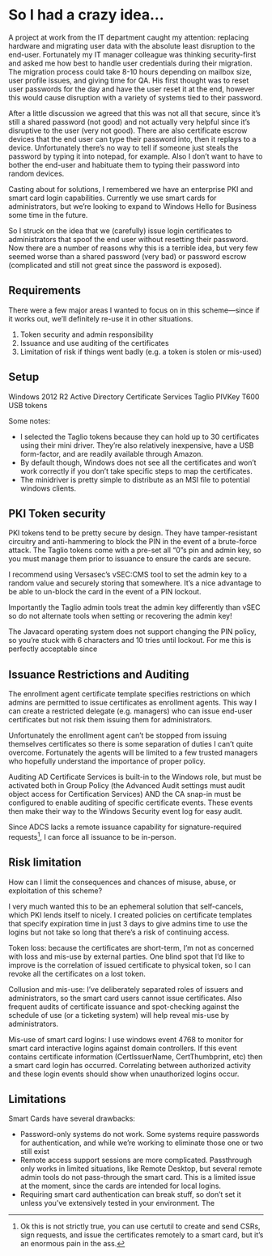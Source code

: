 # So I had a crazy idea...
A project at work from the IT department caught my attention: replacing hardware and migrating user data with the absolute least disruption to the end-user.
Fortunately my IT manager colleague was thinking security-first and asked me how best to handle user credentials during their migration. The migration process could take 8-10 hours depending on mailbox size, user profile issues, and giving time for QA. His first thought was to reset user passwords for the day and have the user reset it at the end, however this would cause disruption with a variety of systems tied to their password.

After a little discussion we agreed that this was not all that secure, since it’s still a shared password (not good) and not actually very helpful since it’s disruptive to the user (very not good). There are also certificate escrow devices that the end user can type their password into, then it replays to a device. Unfortunately there’s no way to tell if someone just steals the password by typing it into notepad, for example. Also I don’t want to have to bother the end-user and habituate them to typing their password into random devices.

Casting about for solutions, I remembered we have an enterprise PKI and smart card login capabilities. Currently we use smart cards for administrators, but we’re looking to expand to Windows Hello for Business some time in the future.

So I struck on the idea that we (carefully) issue login certificates to administrators that spoof the end user without resetting their password.
Now there are a number of reasons why this is a terrible idea, but very few seemed worse than a shared password (very bad) or password escrow (complicated and still not great since the password is exposed).

## Requirements
There were a few major areas I wanted to focus on in this scheme—since if it works out, we’ll definitely re-use it in other situations.

1. Token security and admin responsibility
2. Issuance and use auditing of the certificates
3. Limitation of risk if things went badly (e.g. a token is stolen or mis-used)

## Setup
Windows 2012 R2 Active Directory Certificate Services
Taglio PIVKey T600 USB tokens

Some notes:
- I selected the Taglio tokens because they can hold up to 30 certificates using their mini driver. They’re also relatively inexpensive, have a USB form-factor, and are readily available through Amazon.
- By default though, Windows does not see all the certificates and won’t work correctly if you don’t take specific steps to map the certificates.
- The minidriver is pretty simple to distribute as an MSI file to potential windows clients.


## PKI Token security
PKI tokens tend to be pretty secure by design. They have tamper-resistant circuitry and anti-hammering to block the PIN in the event of a brute-force attack. The Taglio tokens come with a pre-set all “0”s pin and admin key, so you must manage them prior to issuance to ensure the cards are secure.

I recommend using Versasec’s vSEC:CMS tool to set the admin key to a random value and securely storing that somewhere. It’s a nice advantage to be able to un-block the card in the event of a PIN lockout.

Importantly the Taglio admin tools treat the admin key differently than vSEC so do not alternate tools when setting or recovering the admin key!

The Javacard operating system does not support changing the PIN policy, so you’re stuck with 6 characters and 10 tries until lockout. For me this is perfectly acceptable since 

## Issuance Restrictions and Auditing

The enrollment agent certificate template specifies restrictions on which admins are permitted to issue certificates as enrollment agents. This way I can create a restricted delegate (e.g. managers) who can issue end-user certificates but not risk them issuing them for administrators.

Unfortunately the enrollment agent can’t be stopped from issuing themselves certificates so there is some separation of duties I can’t quite overcome. Fortunately the agents will be limited to a few trusted managers who hopefully understand the importance of proper policy.

Auditing AD Certificate Services is built-in to the Windows role, but must be activated both in Group Policy (the Advanced Audit settings must audit object access for Certification Services) AND the CA snap-in must be configured to enable auditing of specific certificate events. These events then make their way to the Windows Security event log for easy audit.

Since ADCS lacks a remote issuance capability for signature-required requests[^1], I can force all issuance to be in-person.

[^1]:Ok this is not strictly true, you can use certutil to create and send CSRs, sign requests, and issue the certificates remotely to a smart card, but it’s an enormous pain in the ass.

## Risk limitation
How can I limit the consequences and chances of misuse, abuse, or exploitation of this scheme?

I very much wanted this to be an ephemeral solution that self-cancels, which PKI lends itself to nicely. I created policies on certificate templates that specify expiration time in just 3 days to give admins time to use the logins but not take so long that there’s a risk of continuing access.

Token loss: because the certificates are short-term, I’m not as concerned with loss and mis-use by external parties. One blind spot that I’d like to improve is the correlation of issued certificate to physical token, so I can revoke all the certificates on a lost token.

Collusion and mis-use: I’ve deliberately separated roles of issuers and administrators, so the smart card users cannot issue certificates. Also frequent audits of certificate issuance and spot-checking against the schedule of use (or a ticketing system) will help reveal mis-use by administrators.

Mis-use of smart card logins: I use windows event 4768 to monitor for smart card interactive logins against domain controllers. If this event contains certificate information (CertIssuerName, CertThumbprint, etc) then a smart card login has occurred. Correlating between authorized activity and these login events should show when unauthorized logins occur.

## Limitations
Smart Cards have several drawbacks:
* Password-only systems do not work. Some systems require passwords for authentication, and while we’re working to eliminate those one or two still exist
* Remote access support sessions are more complicated. Passthrough only works in limited situations, like Remote Desktop, but several remote admin tools do not pass-through the smart card. This is a limited issue at the moment, since the cards are intended for local logins.
* Requiring smart card authentication can break stuff, so don’t set it unless you’ve extensively tested in your environment. The 